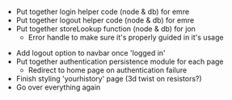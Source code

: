 * Put together login helper code (node & db) for emre
* Put together logout helper code (node & db) for emre
* Put together storeLookup function (node & db) for jon
	* Error handle to make sure it's properly guided in it's usage

- Add logout option to navbar once 'logged in'
- Put together authentication persistence module for each page
	- Redirect to home page on authentication failure
- Finish styling 'yourhistory' page (3d twist on resistors?)
- Go over everything again